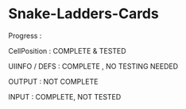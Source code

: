 # Snake-Ladders-Cards
Progress :

CellPosition : COMPLETE & TESTED

UIINFO / DEFS : COMPLETE , NO TESTING NEEDED

OUTPUT : NOT COMPLETE

INPUT : COMPLETE, NOT TESTED
